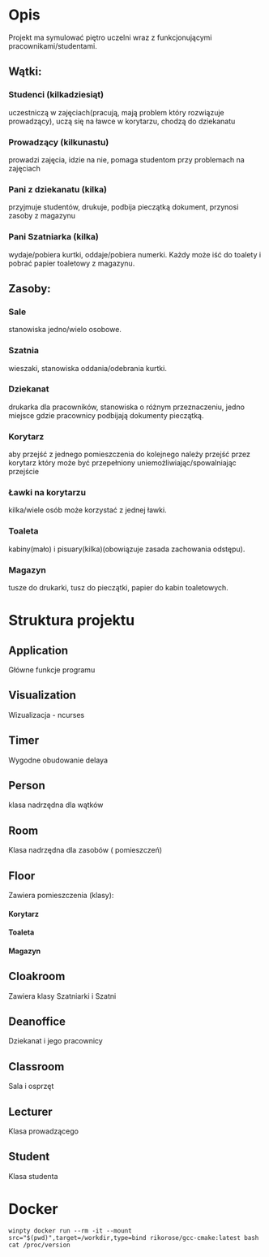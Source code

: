 # Opis
Projekt ma symulować piętro uczelni wraz z funkcjonującymi pracownikami/studentami.

## Wątki:
### Studenci (kilkadziesiąt)
uczestniczą w zajęciach(pracują, mają problem który rozwiązuje prowadzący), uczą się na ławce w korytarzu, chodzą do dziekanatu
### Prowadzący (kilkunastu)
prowadzi zajęcia, idzie na nie, pomaga studentom przy problemach na zajęciach 
### Pani z dziekanatu (kilka)
przyjmuje studentów, drukuje, podbija pieczątką dokument, przynosi zasoby z magazynu
### Pani Szatniarka (kilka)
wydaje/pobiera kurtki, oddaje/pobiera numerki.
Każdy może iść do toalety i pobrać papier toaletowy z magazynu.

## Zasoby:
### Sale
stanowiska jedno/wielo osobowe.
### Szatnia
wieszaki, stanowiska oddania/odebrania kurtki.
### Dziekanat
drukarka dla pracowników, stanowiska o różnym przeznaczeniu, jedno miejsce gdzie pracownicy podbijają dokumenty pieczątką.
### Korytarz
aby przejść z jednego pomieszczenia do kolejnego należy przejść przez korytarz który może być przepełniony uniemożliwiając/spowalniając przejście
### Ławki na korytarzu
kilka/wiele osób może korzystać z jednej ławki.
### Toaleta
kabiny(mało) i pisuary(kilka)(obowiązuje zasada zachowania odstępu).
### Magazyn
tusze do drukarki, tusz do pieczątki, papier do kabin toaletowych.

# Struktura projektu
## Application
Główne funkcje programu
## Visualization
Wizualizacja - ncurses
## Timer
Wygodne obudowanie delaya
## Person
klasa nadrzędna dla wątków
## Room
Klasa nadrzędna dla zasobów ( pomieszczeń)
## Floor
Zawiera pomieszczenia (klasy):
#### Korytarz
#### Toaleta
#### Magazyn

## Cloakroom
Zawiera klasy Szatniarki i Szatni
## Deanoffice
Dziekanat i jego pracownicy
## Classroom
Sala i osprzęt
## Lecturer
Klasa prowadzącego
## Student
Klasa studenta

# Docker  
`winpty docker run --rm -it --mount src="$(pwd)",target=/workdir,type=bind rikorose/gcc-cmake:latest bash`  
`cat /proc/version`  

